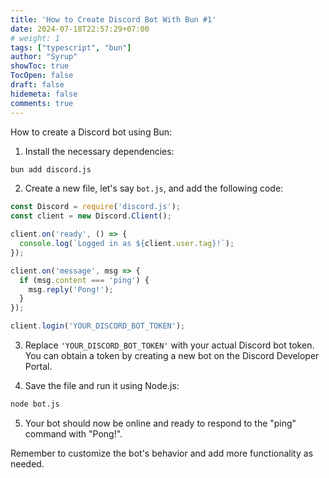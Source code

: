 ```yaml
---
title: 'How to Create Discord Bot With Bun #1'
date: 2024-07-18T22:57:29+07:00
# weight: 1
tags: ["typescript", "bun"]
author: "Syrup"
showToc: true
TocOpen: false
draft: false
hidemeta: false
comments: true
---
```


How to create a Discord bot using Bun:

1. Install the necessary dependencies:

```bash
bun add discord.js
```

2. Create a new file, let's say `bot.js`, and add the following code:

```javascript
const Discord = require('discord.js');
const client = new Discord.Client();

client.on('ready', () => {
  console.log(`Logged in as ${client.user.tag}!`);
});

client.on('message', msg => {
  if (msg.content === 'ping') {
    msg.reply('Pong!');
  }
});

client.login('YOUR_DISCORD_BOT_TOKEN');
```

3. Replace `'YOUR_DISCORD_BOT_TOKEN'` with your actual Discord bot token. You can obtain a token by creating a new bot on the Discord Developer Portal.

4. Save the file and run it using Node.js:

```bash
node bot.js
```

5. Your bot should now be online and ready to respond to the "ping" command with "Pong!".

Remember to customize the bot's behavior and add more functionality as needed.
